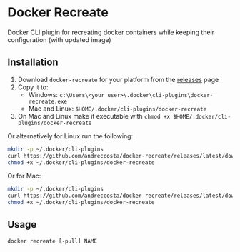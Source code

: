 # Docker Recreate

Docker CLI plugin for recreating docker containers while keeping their configuration (with updated image)

## Installation

1. Download `docker-recreate` for your platform from the [releases]() page
1. Copy it to:
   - Windows: `c:\Users\<your user>\.docker\cli-plugins\docker-recreate.exe`
   - Mac and Linux: `$HOME/.docker/cli-plugins/docker-recreate`
1. On Mac and Linux make it executable with `chmod +x $HOME/.docker/cli-plugins/docker-recreate`

Or alternatively for Linux run the following:

```sh
mkdir -p ~/.docker/cli-plugins
curl https://github.com/andreccosta/docker-recreate/releases/latest/download/docker-recreate-linux-amd64 -L -s -S -o ~/.docker/cli-plugins/docker-recreate
chmod +x ~/.docker/cli-plugins/docker-recreate
```

Or for Mac:

```sh
mkdir -p ~/.docker/cli-plugins
curl https://github.com/andreccosta/docker-recreate/releases/latest/download/docker-recreate-darwin-amd64 -L -s -S -o ~/.docker/cli-plugins/docker-recreate
chmod +x ~/.docker/cli-plugins/docker-recreate
```

## Usage

```console
docker recreate [-pull] NAME
```
